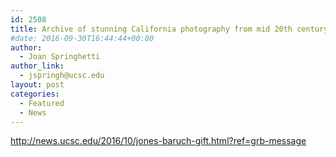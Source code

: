 ```yaml
---
id: 2508
title: Archive of stunning California photography from mid 20th century given to UC Santa Cruz library
#date: 2016-09-30T16:44:44+00:00
author:
  - Joan Springhetti
author_link:
  - jspringh@ucsc.edu
layout: post
categories:
  - Featured
  - News
---
```

http://news.ucsc.edu/2016/10/jones-baruch-gift.html?ref=grb-message
